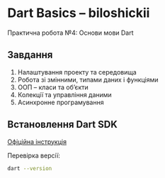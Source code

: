 # Dart Basics – biloshickii

Практична робота №4: Основи мови Dart

## Завдання
1. Налаштування проекту та середовища
2. Робота зі змінними, типами даних і функціями
3. ООП – класи та об’єкти
4. Колекції та управління даними
5. Асинхронне програмування

## Встановлення Dart SDK
[Офіційна інструкція](https://dart.dev/get-dart)

Перевірка версії:
```bash
dart --version
